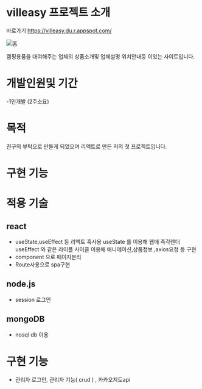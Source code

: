 # villeasy 프로젝트 소개
바로가기 https://villeasy.du.r.appspot.com/

![홈](https://user-images.githubusercontent.com/97826223/178409694-96eb1a90-3c25-4198-8741-031a92640487.png)

캠핑용품을 대여해주는 업체의 상품소개및 업체설명 위치안내등 이있는 사이트입니다.

# 개발인원및 기간
-1인개발 (2주소요)
# 목적
친구의 부탁으로 만들게 되었으며 리액트로 만든 저의 첫 프로젝트입니다.
# 구현 기능

# 적용 기술
## react
- useState,useEffect 등 리액트 훅사용
  useState 를 이용해 웹에 즉각렌더
  useEffect 와 같은 라이플 사이클 이용해 애니메이션,상품정보 ,axios요청 등 구현
- component 으로 페이지분리
- Route사용으로 spa구현

## node.js
- session 로그인
## mongoDB
- nosql db 이용
# 구현 기능
- 관리자 로그인, 관리자 기능( crud ) , 카카오지도api
